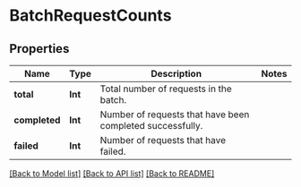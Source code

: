 # BatchRequestCounts

## Properties
Name | Type | Description | Notes
------------ | ------------- | ------------- | -------------
**total** | **Int** | Total number of requests in the batch. | 
**completed** | **Int** | Number of requests that have been completed successfully. | 
**failed** | **Int** | Number of requests that have failed. | 

[[Back to Model list]](../README.md#documentation-for-models) [[Back to API list]](../README.md#documentation-for-api-endpoints) [[Back to README]](../README.md)


